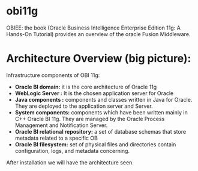 # obi11g
OBIEE: the book (Oracle Business Intelligence Enterprise Edition 11g: A Hands-On Tutorial) provides an overview of
         the oracle Fusion Middleware.

# Architecture Overview (big picture):
  Infrastructure components of OBI 11g:



- **Oracle BI domain:** it is the core architecture of Oracle 11g       
- **WebLogic Server :**  It is  the chosen application server for Oracle        
- **Java components :**  components and classes written in Java for Oracle. They are deployed to the application server and Server.                                        
- **System components:** components which have been written mainly in C++ Oracle BI 11g. They are managed by the Oracle Process Management and Notification Server.             
- **Oracle BI relational repository:** a set of database schemas that store metadata related to a specific OB
- **Oracle BI filesystem:** set of physical files and directories contain configuration, logs, and metadata concerning.

After installation we will have the architecture seen.
